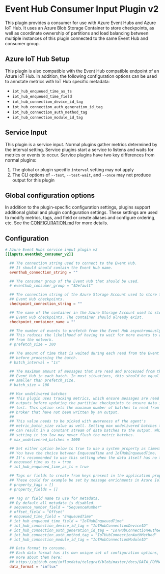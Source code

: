 # Event Hub Consumer Input Plugin v2

This plugin provides a consumer for use with Azure Event Hubs and Azure IoT Hub.
It uses an Azure Blob Storage Container to store checkpoints, as well as
coordinate ownership of partitions and load balancing between multiple instances
of this plugin connected to the same Event Hub and consumer group.

## Azure IoT Hub Setup

This plugin is also compatible with the Event Hub compatible endpoint of an
Azure IoT Hub. In addition, the following configuration options can be used to
annotate metrics with IoT Hub specific metadata:
- `iot_hub_enqueued_time_as_ts`
- `iot_hub_enqueued_time_field`
- `iot_hub_connection_device_id_tag`
- `iot_hub_connection_auth_generation_id_tag`
- `iot_hub_connection_auth_method_tag`
- `iot_hub_connection_module_id_tag`

## Service Input <!-- @/docs/includes/service_input.md -->

This plugin is a service input. Normal plugins gather metrics determined by the
interval setting. Service plugins start a service to listens and waits for
metrics or events to occur. Service plugins have two key differences from
normal plugins:

1. The global or plugin specific `interval` setting may not apply
2. The CLI options of `--test`, `--test-wait`, and `--once` may not produce
   output for this plugin

## Global configuration options <!-- @/docs/includes/plugin_config.md -->

In addition to the plugin-specific configuration settings, plugins support
additional global and plugin configuration settings. These settings are used to
modify metrics, tags, and field or create aliases and configure ordering, etc.
See the [CONFIGURATION.md][CONFIGURATION.md] for more details.

[CONFIGURATION.md]: ../../../docs/CONFIGURATION.md#plugins

## Configuration

```toml @sample.conf
# Azure Event Hubs service input plugin v2
[[inputs.eventhub_consumer_v2]]

  ## The connection string used to connect to the Event Hub.
  ## It should should contain the Event Hub name.
  eventhub_connection_string = ""

  ## The consumer group of the Event Hub that should be used.
  # eventhub_consumer_group = "$Default"

  ## The connection string of the Azure Storage Account used to store the
  ## Event Hub checkpoints.
  checkpoint_connection_string = ""

  ## The name of the container in the Azure Storage Account used to store the
  ## Event Hub checkpoints. The container should already exist.
  checkpoint_container_name = ""

  ## The number of events to prefetch from the Event Hub asynchronously.
  ## This reduces the likelihood of having to wait for more events to arrive
  ## from the network.
  # prefetch_size = 300

  ## The amount of time that is waited during each read from the Event Hub
  ## before processing the batch.
  # batch_interval = "1s"

  ## The maximum amount of messages that are read and processed from the
  ## Event Hub in each batch. In most situations, this should be equal or
  ## smaller than prefetch_size.
  # batch_size = 100

  ## Max undelivered batches
  ## This plugin uses tracking metrics, which ensure messages are read to
  ## outputs before updating the partition checkpoints to ensure data is not
  ## lost. This option sets the maximum number of batches to read from the
  ## broker that have not been written by an output.
  ##
  ## This value needs to be picked with awareness of the agent's
  ## metric_batch_size value as well. Setting max undelivered batches too high
  ## can result in a constant stream of data batches to the output. While
  ## setting it too low may never flush the metric batches.
  # max_undelivered_batches = 1000

  ## Set either option below to true to use a system property as timestamp.
  ## You have the choice between EnqueuedTime and IoTHubEnqueuedTime.
  ## It's recommended to use this setting when the data itself has no timestamp.
  # enqueued_time_as_ts = true
  # iot_hub_enqueued_time_as_ts = true

  ## Tags or fields to create from keys present in the application property bag.
  ## These could for example be set by message enrichments in Azure IoT Hub.
  # property_tags = []
  # property_fields = []

  ## Tag or field name to use for metadata.
  ## By default all metadata is disabled.
  # sequence_number_field = "SequenceNumber"
  # offset_field = "Offset"
  # enqueued_time_field = "EnqueuedTime"
  # iot_hub_enqueued_time_field = "IoTHubEnqueuedTime"
  # iot_hub_connection_device_id_tag = "IoTHubConnectionDeviceID"
  # iot_hub_connection_auth_generation_id_tag = "IoTHubConnectionAuthGenerationID"
  # iot_hub_connection_auth_method_tag = "IoTHubConnectionAuthMethod"
  # iot_hub_connection_module_id_tag = "IoTHubConnectionModuleID"

  ## Data format to consume.
  ## Each data format has its own unique set of configuration options, read
  ## more about them here:
  ## https://github.com/influxdata/telegraf/blob/master/docs/DATA_FORMATS_INPUT.md
  data_format = "influx"

```
